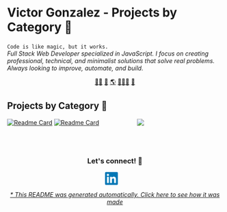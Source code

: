 # Victor Gonzalez - Projects by Category 🧭


`Code is like magic, but it works.`<br><em>Full Stack Web Developer specialized in JavaScript. I focus on creating professional, technical, and minimalist solutions that solve real problems. Always looking to improve, automate, and build.</em>


<p align="center">
<a href="https://github.com/gonzalezvictorjuan/gonzalezvictorjuan/blob/main/frontend.md">🧙‍♂️</a>
<a href="https://github.com/gonzalezvictorjuan/gonzalezvictorjuan/blob/main/backend.md">🤖</a>
<a href="https://github.com/gonzalezvictorjuan/gonzalezvictorjuan/blob/main/fullstack.md">🌎</a>
<a href="https://github.com/gonzalezvictorjuan/gonzalezvictorjuan/blob/main/edu.md">🧑🏼‍🏫</a>
<a href="https://github.com/gonzalezvictorjuan/gonzalezvictorjuan/blob/main/test.md">🧪</a>
</p>


## Projects by Category 📂
<div align="right"><img align="right" height="auto" width="200" src="https://github.com/gonzalezvictorjuan/gonzalezvictorjuan/raw/main/img/gengar.png"/></div>

[![Readme Card](https://github-readme-stats.vercel.app/api/pin/?username=gonzalezvictorjuan&repo=Example-trabajo-integrador-react)](https://github.com/gonzalezvictorjuan/example-trabajo-integrador-react)
[![Readme Card](https://github-readme-stats.vercel.app/api/pin/?username=gonzalezvictorjuan&repo=Pokemonvue)](https://github.com/gonzalezvictorjuan/PokemonVue)



<br>

<br>

<div align="center">
<h3 align="center">Let's connect! 🔗</h3>
</div>
<p align="center">
<a href="https://www.linkedin.com/in/victor-juan-gonzalez-ab887a15b/" target="blank">
<img align="center" width="30px" alt="Victor on LinkedIn" src="https://github.com/gonzalezvictorjuan/gonzalezvictorjuan/blob/main/img/linkedin-icon.svg?raw=true"/></a> &nbsp; &nbsp;

</p>


<div align="center"><em><a href="https://github.com/gonzalezvictorjuan/gonzalezvictorjuan/tree/main/ReadmeGenerator">* This README was generated automatically. Click here to see how it was made</a></em></div>

